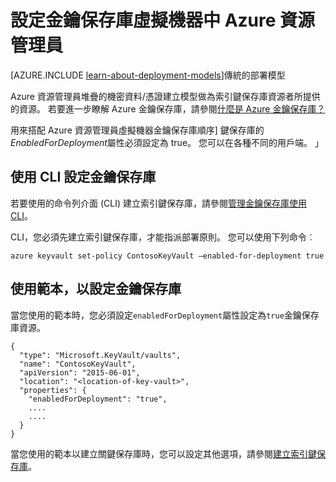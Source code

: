 <properties
    pageTitle="虛擬機器中 Azure 資源管理員設定金鑰保存庫 |Microsoft Azure"
    description="如何設定金鑰保存庫用於 Azure 資源管理員虛擬機器。"
    services="virtual-machines-linux"
    documentationCenter=""
    authors="singhkays"
    manager="timlt"
    editor=""
    tags="azure-resource-manager"/>

<tags
    ms.service="virtual-machines-linux"
    ms.workload="infrastructure-services"
    ms.tgt_pltfrm="vm-linux"
    ms.devlang="na"
    ms.topic="article"
    ms.date="05/31/2016"
    ms.author="singhkay"/>

# <a name="set-up-key-vault-for-virtual-machines-in-azure-resource-manager"></a>設定金鑰保存庫虛擬機器中 Azure 資源管理員

[AZURE.INCLUDE [learn-about-deployment-models](../../includes/learn-about-deployment-models-rm-include.md)]傳統的部署模型

Azure 資源管理員堆疊的機密資料/憑證建立模型做為索引鍵保存庫資源者所提供的資源。 若要進一步瞭解 Azure 金鑰保存庫，請參閱[什麼是 Azure 金鑰保存庫？](../key-vault/key-vault-whatis.md)

用來搭配 Azure 資源管理員虛擬機器金鑰保存庫順序] 鍵保存庫的*EnabledForDeployment*屬性必須設定為 true。 您可以在各種不同的用戶端。 」

## <a name="use-cli-to-set-up-key-vault"></a>使用 CLI 設定金鑰保存庫
若要使用的命令列介面 (CLI) 建立索引鍵保存庫，請參閱[管理金鑰保存庫使用 CLI](../key-vault/key-vault-manage-with-cli.md#create-a-key-vault)。

CLI，您必須先建立索引鍵保存庫，才能指派部署原則。 您可以使用下列命令︰

    azure keyvault set-policy ContosoKeyVault –enabled-for-deployment true

## <a name="use-templates-to-set-up-key-vault"></a>使用範本，以設定金鑰保存庫
當您使用的範本時，您必須設定`enabledForDeployment`屬性設定為`true`金鑰保存庫資源。

    {
      "type": "Microsoft.KeyVault/vaults",
      "name": "ContosoKeyVault",
      "apiVersion": "2015-06-01",
      "location": "<location-of-key-vault>",
      "properties": {
        "enabledForDeployment": "true",
        ....
        ....
      }
    }

當您使用的範本以建立關鍵保存庫時，您可以設定其他選項，請參閱[建立索引鍵保存庫](https://azure.microsoft.com/documentation/templates/101-key-vault-create/)。
